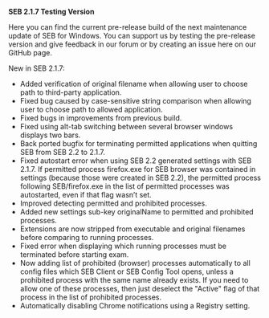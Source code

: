 **SEB 2.1.7 Testing Version**

Here you can find the current pre-release build of the next maintenance update of SEB for Windows. You can support us by testing the pre-release version and give feedback in our forum or by creating an issue here on our GitHub page. 

New in SEB 2.1.7:

- Added verification of original filename when allowing user to choose path to third-party application.
- Fixed bug caused by case-sensitive string comparison when allowing user to choose path to allowed application.
- Fixed bugs in improvements from previous build.
- Fixed using alt-tab switching between several browser windows displays two bars.
- Back ported bugfix for terminating permitted applications when quitting SEB from SEB 2.2 to 2.1.7.
- Fixed autostart error when using SEB 2.2 generated settings with SEB 2.1.7. If permitted process firefox.exe for SEB browser was contained in settings (because those were created in SEB 2.2), the permitted process following SEB/firefox.exe in the list of permitted processes was autostarted, even if that flag wasn’t set.
- Improved detecting permitted and prohibited processes. 
- Added new settings sub-key originalName to permitted and prohibited processes.
- Extensions are now stripped from executable and original filenames before comparing to running processes.
- Fixed error when displaying which running processes must be terminated before starting exam.
- Now adding list of prohibited (browser) processes automatically to all config files which SEB Client or SEB Config Tool opens, unless a prohibited process with the same name already exists. If you need to allow one of these processes, then just deselect the "Active" flag of that process in the list of prohibited processes.
- Automatically disabling Chrome notifications using a Registry setting.